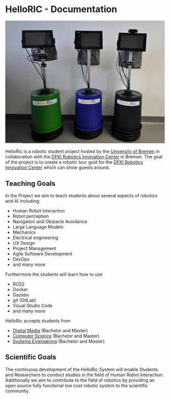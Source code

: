 # HelloRIC - Documentation

![HelloRIC Roboter - Logoimage](assets/helloric_current_state.jpg)

HelloRic is a robotic student project hosted by the [University of Bremen](https://www.uni-bremen.de/) in collaboration with the [DFKI Robotics Innovation Center](https://robotik.dfki-bremen.de/de/startseite) in Bremen.
The goal of the project is to create a robotic tour guid for the [DFKI Robotics Innovation Center](https://robotik.dfki-bremen.de/de/startseite) which can show guests around.

## Teaching Goals
In the Project we aim to teach students about several aspects of robotics and AI including:

- Human Robot Interaction
- Robot perception
- Navigation and Obstacle Avoidance
- Large Language Models
- Mechanics
- Electrical engineering
- UX Design
- Project Management
- Agile Software Development
- DevOps
- and many more

Furthermore the students will learn how to use

- ROS2
- Docker
- Gazebo
- git (GitLab)
- Visual Studio Code
- and many more

HelloRic accepts students from 

- [Digital Media](https://www.uni-bremen.de/studium/orientieren-bewerben/studienangebot/dbs/study/1) (Bachelor and Master)
- [Computer Science](https://www.uni-bremen.de/studium/orientieren-bewerben/studienangebot/dbs/study/25) (Bachelor and Master)
- [Systems Engineering](https://www.uni-bremen.de/studium/orientieren-bewerben/studienangebot/dbs/study/41?cHash=1a958e37171965afa46e44b91aa3f5d0) (Bachelor and Master)

## Scientific Goals
The continuous development of the HelloRic System will enable Students and Researchers to conduct studies in the field of Human Robot Interaction. Additionally we aim to contribute to the field of robotics by providing an open source fully functional low cost robotic system to the scientific community.

